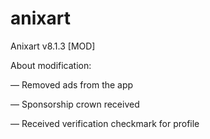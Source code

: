 # anixart
Anixart v8.1.3 [MOD]

About modification:

— Removed ads from the app

— Sponsorship crown received

— Received verification checkmark for profile

